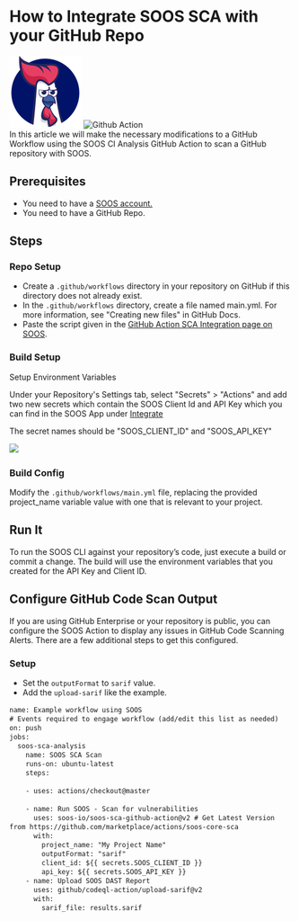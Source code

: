 # How to Integrate SOOS SCA with your GitHub Repo
<div>
<img src="../assets/img/SOOS-Icon.png" alt="SOOS" width="128" height="128">
<img src="../assets/img/github-action.png" alt="Github Action" width="128" height="128">
</div>
In this article we will make the necessary modifications to a GitHub Workflow using the SOOS CI Analysis GitHub Action to scan a GitHub repository with SOOS.

## Prerequisites

- You need to have a [SOOS account.](https://app.soos.io/register)
- You need to have a GitHub Repo.

## Steps

### **Repo Setup**
* Create a `.github/workflows` directory in your repository on GitHub if this directory does not already exist.
* In the `.github/workflows` directory, create a file named main.yml.
For more information, see "Creating new files" in GitHub Docs.
* Paste the script given in the [GitHub Action SCA Integration page on SOOS](https://app.soos.io/integrate/sca?id=github-actions).


### **Build Setup**

Setup Environment Variables

Under your Repository's Settings tab, select "Secrets" > "Actions" and add two new secrets which contain the SOOS Client Id and API Key which you can find in the SOOS App under [Integrate](https://app.soos.io/integrate)

The secret names should be "SOOS_CLIENT_ID" and "SOOS_API_KEY"

<img src="../assets/img/github-action-envs.png">

### **Build Config**
Modify the `.github/workflows/main.yml` file, replacing the provided project_name variable value with one that is relevant to your project.

## Run It
To run the SOOS CLI against your repository’s code, just execute a build or commit a change. The build will use the environment variables that you created for the API Key and Client ID.

 
## **Configure GitHub Code Scan Output**

If you are using GitHub Enterprise or your repository is public, you can configure the SOOS Action to display any issues in GitHub Code Scanning Alerts. There are a few additional steps to get this configured.

### **Setup**
- Set the `outputFormat` to `sarif` value.
- Add the `upload-sarif` like the example.

```
name: Example workflow using SOOS
# Events required to engage workflow (add/edit this list as needed)
on: push
jobs:
  soos-sca-analysis
    name: SOOS SCA Scan
    runs-on: ubuntu-latest
    steps:

    - uses: actions/checkout@master

    - name: Run SOOS - Scan for vulnerabilities
      uses: soos-io/soos-sca-github-action@v2 # Get Latest Version from https://github.com/marketplace/actions/soos-core-sca
      with:
        project_name: "My Project Name"
        outputFormat: "sarif"
        client_id: ${{ secrets.SOOS_CLIENT_ID }}
        api_key: ${{ secrets.SOOS_API_KEY }}
    - name: Upload SOOS DAST Report
      uses: github/codeql-action/upload-sarif@v2
      with:
        sarif_file: results.sarif
```
